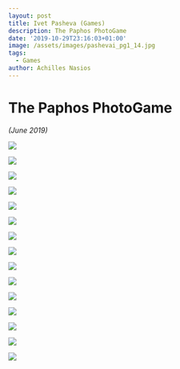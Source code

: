 ```yaml
---
layout: post
title: Ivet Pasheva (Games)
description: The Paphos PhotoGame
date: '2019-10-29T23:16:03+01:00'
image: /assets/images/pashevai_pg1_14.jpg
tags:
  - Games
author: Achilles Nasios
---
```

# The Paphos PhotoGame

_(June 2019)_

![](/assets/images/pashevai_pg1_01m.jpg)

![](/assets/images/pashevai_pg1_02.jpg)

![](/assets/images/pashevai_pg1_03.jpg)

![](/assets/images/pashevai_pg1_04.jpg)

![](/assets/images/pashevai_pg1_05.jpg)

![](/assets/images/pashevai_pg1_06.jpg)

![](/assets/images/pashevai_pg1_07.jpg)

![](/assets/images/pashevai_pg1_08.jpg)

![](/assets/images/pashevai_pg1_09.jpg)

![](/assets/images/pashevai_pg1_10.jpg)

![](/assets/images/pashevai_pg1_11.jpg)

![](/assets/images/pashevai_pg1_12.jpg)

![](/assets/images/pashevai_pg1_13.jpg)

![](/assets/images/pashevai_pg1_14.jpg)

![](/assets/images/pashevai_pg1_15.jpg)

